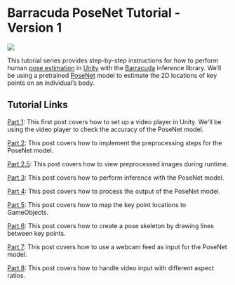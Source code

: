 # Barracuda PoseNet Tutorial - Version 1

![](https://github.com/cj-mills/christianjmills/raw/master/images/barracuda-posenet-tutorial/part-6/pose_skeleton_480p_90c.gif)

This tutorial series provides step-by-step instructions for how to perform human [pose estimation](https://www.fritz.ai/pose-estimation/) in [Unity](https://unity.com/) with the [Barracuda](https://docs.unity3d.com/Packages/com.unity.barracuda@1.0/manual/index.html) inference library. We’ll be using a pretrained [PoseNet](https://medium.com/tensorflow/real-time-human-pose-estimation-in-the-browser-with-tensorflow-js-7dd0bc881cd5) model to estimate the 2D locations of key points on an individual’s body.

## Tutorial Links

[Part 1](https://christianjmills.com/Barracuda-PoseNet-Tutorial-1/): This first post covers how to set up a video player in Unity. We'll be using the video player to check the accuracy of the PoseNet model.

[Part 2](https://christianjmills.com/Barracuda-PoseNet-Tutorial-2/): This post covers how to implement the preprocessing steps for the PoseNet model.

[Part 2.5](https://christianjmills.com/Barracuda-PoseNet-Tutorial-2-5/): This post covers how to view preprocessed images during runtime.

[Part 3](https://christianjmills.com/Barracuda-PoseNet-Tutorial-3/): This post covers how to perform inference with the PoseNet model.

[Part 4](https://christianjmills.com/Barracuda-PoseNet-Tutorial-4/): This post covers how to process the output of the PoseNet model.

[Part 5](https://christianjmills.com/Barracuda-PoseNet-Tutorial-5/): This post covers how to map the key point locations to GameObjects.

[Part 6](https://christianjmills.com/Barracuda-PoseNet-Tutorial-6/): This post covers how to create a pose skeleton by drawing lines between key points.

[Part 7](https://christianjmills.com/Barracuda-PoseNet-Tutorial-7/): This post covers how to use a webcam feed as input for the PoseNet model.

[Part 8](https://christianjmills.com/Barracuda-PoseNet-Tutorial-8/): This post covers how to handle video input with different aspect ratios.

